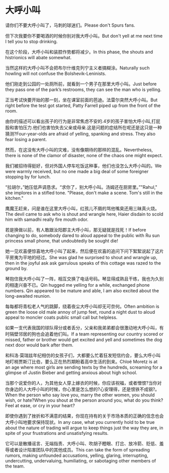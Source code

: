 # 大呼小叫

<p><span class="chinese">请你们不要大呼小叫了，马刺的球迷们。</span><span class="english">Please don't Spurs fans.</span></p>

<p><span class="chinese">但下次我要你不要喝酒的时候你别对我大呼小叫。</span><span class="english">But don't yell at me next time I tell you to stop drinking.</span></p>

<p><span class="chinese">在这个阶段，大呼小叫和装腔作势都将减少。</span><span class="english">In this phase, the shouts and histrionics will abate somewhat.</span></p>

<p><span class="chinese">当然这样的大呼小叫不会把布尔什维克列宁主义者搞糊涂。</span><span class="english">Naturally such howling will not confuse the Bolshevik-Leninists.</span></p>

<p><span class="chinese">他们刚走到公园的一处厕所前，就看到一个男子在那里大呼小叫。</span><span class="english">Just before they pass one of the park’s restrooms, they can see the man who is yelling.</span></p>

<p><span class="chinese">正当考试快要开始的那一刻，坐在课室前面的芭迪。法雷尔突然大呼小叫。</span><span class="english">But right before the test got started, Patty Farrell piped up from the front of the room.</span></p>

<p><span class="chinese">由你的描述可以看出孩子的行为是非常焦虑不安的.4岁的孩子害怕大呼小叫,打屁股和害怕压力.他们也害怕失去父亲或母亲.这是问题的症结所在呢还是这只是一种猜测?</span><span class="english">Four-year-olds are afraid of yelling, spanking and stress. They also fear losing a parent.</span></p>

<p><span class="chinese">然而，在这没有大呼小叫的灾难，没有像期待的那样的混乱。</span><span class="english">Nevertheless, there is none of the clamor of disaster, none of the chaos one might expect.</span></p>

<p><span class="chinese">我们被招待得挺好，但对外国人停车吃饭这种事，他们也没怎么大呼小叫的。</span><span class="english">We were warmly received, but no one made a big deal of some foreigner stopping by for lunch.</span></p>

<p><span class="chinese">“拉胡尔，”她压低声调恳求。“求你了，别大呼小叫。汤姆还在厨房里。”</span><span class="english">"Rahul," she implores in a stifled tone. "Please, don't make a scene. Tom's still in the kitchen."</span></p>

<p><span class="chinese">鹰魔王赶来，问是谁在这里大呼小叫，红孩儿不屑的骂他嘴臭还用三昧真火烧。</span><span class="english">The devil came to ask who is shout and wrangle here, Haier disdain to scold him with samadhi really fire mouth odor.</span></p>

<p><span class="chinese">若是换做以前，有人敢跟汝阳郡主大呼小叫，那无疑就是找死！</span><span class="english">If before changing to do, somebody dared to aloud appeal to the public with Ru sun princess small phone, that undoubtedly be sought die!</span></p>

<p><span class="chinese">她一见欢喜便惊喜地大呼小叫了起来，然后便在欢喜的追问下问下絮絮说起了这片平房夷为平地的经过。</span><span class="english">She was glad he surprised to shout and wrangle up, then in the joyful ask ask garrulous speaks of this cottage was razed to the ground by.</span></p>

<p><span class="chinese">琴抱住我大呼小叫了一阵，相互交换了电话号码。琴显得成熟且干练，我也为久别的相逢兴奋不已。</span><span class="english">Qin hugged me yelling for a while, exchanged phone numbers. Qin appeared to be mature and able, I am also excited about the long-awaited reunion.</span></p>

<p><span class="chinese">每每都将青松老人气的跳脚，绕着夜尘大呼小叫却无可奈何。</span><span class="english">Often ambition is green the loose old male annoy of jump feet, round a night dust to aloud appeal to moncler coats public small call but helpless.</span></p>

<p><span class="chinese">如果一支代表我国的球队得分或者丢分，父亲和我弟弟都会很激动地大呼小叫，有时隔壁邻居的狗也会追着他们叫。</span><span class="english">If a team representing our country scored or missed, father or brother would get excited and yell and sometimes the dog next door would bark after them.</span></p>

<p><span class="chinese">和科洛·莫瑞兹年纪相仿的女孩子们，大都要么忙着狂发短信约会，要么大呼小叫地盯梢贾斯汀比伯，要么正在热烈期盼着高中生活的到来。</span><span class="english">Chloë Moretz is at an age where most girls are sending texts by the hundreds, screaming for a glimpse of Justin Bieber and getting anxious about high school.</span></p>

<p><span class="chinese">当那个说爱你的人，为其他女人穿上嫁衣的时候，你应该祝福，或者憎恨?当你对你身边的人大呼小叫的时候，你心里是怎么想的?心安理得，还是恨铁不成钢?。</span><span class="english">When the person who say love you, marry the other women, you should wish, or hate?When you shout at the person around you, what do you think?Feel at ease, or cry in your heart?</span></p>

<p><span class="chinese">即使你遇到了挫折和不满意的结果，你现在持有的关于市场本质的正确的信念也会大呼小叫地要求保持现状。</span><span class="english">In any case, what you currently hold to be true about the nature of trading will argue to keep things just the way they are, in spite of your frustrations and unsatisfying results.</span></p>

<p><span class="chinese">它可以是散播谣言、无端指责、大呼小叫、吹胡子瞪眼、打岔、放冷箭、贬低、羞辱或者设计陷害团队中的其他成员。</span><span class="english">This can take the form of spreading rumors, making unfounded accusations, yelling, glaring, interrupting, undercutting, undervaluing, humiliating, or sabotaging other members of the team.</span></p>

